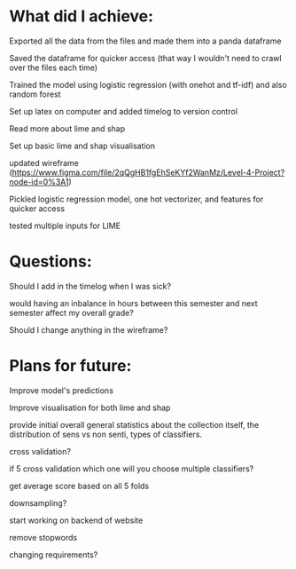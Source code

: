 # What did I achieve:

Exported all the data from the files and made them into a panda dataframe

Saved the dataframe for quicker access (that way I wouldn't need to crawl over the files each time)

Trained the model using logistic regression (with onehot and tf-idf) and also random forest

Set up latex on computer and added timelog to version control

Read more about lime and shap

Set up basic lime and shap visualisation

updated wireframe (https://www.figma.com/file/2qQgHB1fgEhSeKYf2WanMz/Level-4-Project?node-id=0%3A1)

Pickled logistic regression model, one hot vectorizer, and features for quicker access

tested multiple inputs for LIME

# Questions:

Should I add in the timelog when I was sick?

would having an inbalance in hours between this semester and next semester affect my overall grade?

Should I change anything in the wireframe?

# Plans for future:

Improve model's predictions

Improve visualisation for both lime and shap

provide initial overall general statistics about the collection itself, the distribution of sens vs non senti, types of classifiers.

cross validation?

if 5 cross validation which one will you choose
multiple classifiers?

get average score based on all 5 folds

downsampling?

start working on backend of website

remove stopwords

changing requirements?

